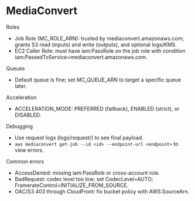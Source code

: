 # MediaConvert

Roles
- Job Role (MC_ROLE_ARN): trusted by mediaconvert.amazonaws.com; grants S3 read (inputs) and write (outputs), and optional logs/KMS.
- EC2 Caller Role: must have iam:PassRole on the job role with condition iam:PassedToService=mediaconvert.amazonaws.com.

Queues
- Default queue is fine; set MC_QUEUE_ARN to target a specific queue later.

Acceleration
- ACCELERATION_MODE: PREFERRED (fallback), ENABLED (strict), or DISABLED.

Debugging
- Use request logs (logs/request/) to see final payload.
- `aws mediaconvert get-job --id <id> --endpoint-url <endpoint>` to view errors.

Common errors
- AccessDenied: missing iam:PassRole or cross-account role.
- BadRequest: codec level too low; set CodecLevel=AUTO; FramerateControl=INITIALIZE_FROM_SOURCE.
- OAC/S3 403 through CloudFront: fix bucket policy with AWS:SourceArn.

